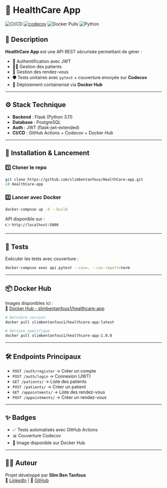 # 🏥 HealthCare App

![CI/CD](https://github.com/slimbentanfous/HealthCare-app/actions/workflows/ci.yml/badge.svg)
[![codecov](https://codecov.io/gh/slimbentanfous/HealthCare-app/branch/master/graph/badge.svg)](https://codecov.io/gh/slimbentanfous/HealthCare-app)
![Docker Pulls](https://img.shields.io/docker/pulls/slimbentanfous1/healthcare-app)
![Python](https://img.shields.io/badge/python-3.11-blue)

## 📌 Description
**HealthCare App** est une API REST sécurisée permettant de gérer :
- 🔐 Authentification avec JWT  
- 👩‍⚕️ Gestion des patients  
- 📅 Gestion des rendez-vous  
- 🛡️ Tests unitaires avec `pytest` + couverture envoyée sur **Codecov**  
- 🐳 Déploiement containerisé via **Docker Hub**

---

## ⚙️ Stack Technique
- **Backend** : Flask (Python 3.11)  
- **Database** : PostgreSQL  
- **Auth** : JWT (flask-jwt-extended)  
- **CI/CD** : GitHub Actions + Codecov + Docker Hub  

---

## 🚀 Installation & Lancement

### 1️⃣ Cloner le repo
```bash
git clone https://github.com/slimbentanfous/HealthCare-app.git
cd HealthCare-app
```

### 2️⃣ Lancer avec Docker
```bash
docker-compose up -d --build
```

API disponible sur :  
👉 `http://localhost:5000`

---

## 🧪 Tests
Exécuter les tests avec couverture :
```bash
docker-compose exec api pytest --cov=. --cov-report=term
```

---

## 📦 Docker Hub
Images disponibles ici :  
🔗 [Docker Hub - slimbentanfous1/healthcare-app](https://hub.docker.com/r/slimbentanfous1/healthcare-app)

```bash
# Dernière version
docker pull slimbentanfous1/healthcare-app:latest

# Version spécifique
docker pull slimbentanfous1/healthcare-app:1.0.0
```

---

## 🛠 Endpoints Principaux

- `POST /auth/register` → Créer un compte  
- `POST /auth/login` → Connexion (JWT)  
- `GET /patients/` → Liste des patients  
- `POST /patients/` → Créer un patient  
- `GET /appointments/` → Liste des rendez-vous  
- `POST /appointments/` → Créer un rendez-vous  

---

## ✨ Badges
- ✅ Tests automatisés avec GitHub Actions  
- 📊 Couverture Codecov  
- 🐳 Image disponible sur Docker Hub  

---

## 👨‍💻 Auteur
Projet développé par **Slim Ben Tanfous**  
🔗 [LinkedIn](https://www.linkedin.com/in/slim-ben-tanfous-971b19244/) | 🔗 [GitHub](https://github.com/slimbentanfous)
